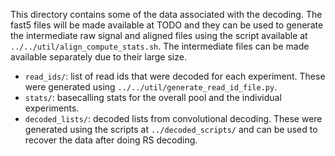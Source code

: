 This directory contains some of the data associated with the decoding. The fast5 files will be made available at TODO and they can be used to generate the intermediate raw signal and aligned files using the script available at `../../util/align_compute_stats.sh`. The intermediate files can be made available separately due to their large size. 
- `read_ids/`: list of read ids that were decoded for each experiment. These were generated using `../../util/generate_read_id_file.py`.
- `stats/`: basecalling stats for the overall pool and the individual experiments.
- `decoded_lists/`: decoded lists from convolutional decoding. These were generated using the scripts at `../decoded_scripts/` and can be used to recover the data after doing RS decoding.
